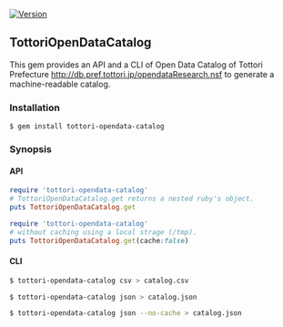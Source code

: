 [![Version](https://img.shields.io/gem/v/tottori-opendata-catalog.svg)](https://rubygems.org/gems/tottori-opendata-catalog)

## TottoriOpenDataCatalog

This gem provides an API and a CLI of Open Data Catalog of Tottori Prefecture http://db.pref.tottori.jp/opendataResearch.nsf to generate a machine-readable catalog.

### Installation

    $ gem install tottori-opendata-catalog

### Synopsis

#### API

``` ruby
require 'tottori-opendata-catalog'
# TottoriOpenDataCatalog.get returns a nested ruby's object.
puts TottoriOpenDataCatalog.get
```

``` ruby
require 'tottori-opendata-catalog'
# without caching using a local strage (/tmp).
puts TottoriOpenDataCatalog.get(cache:false)
```

#### CLI

``` sh
$ tottori-opendata-catalog csv > catalog.csv
```

``` sh
$ tottori-opendata-catalog json > catalog.json
```

``` sh
$ tottori-opendata-catalog json --no-cache > catalog.json
```